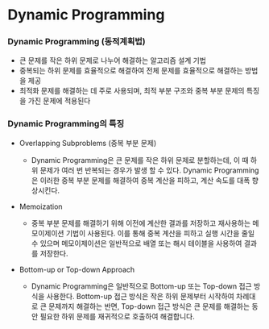 # Dynamic Programming

### Dynamic Programming (동적계획법)
- 큰 문제를 작은 하위 문제로 나누어 해결하는 알고리즘 설계 기법
- 중복되는 하위 문제를 효율적으로 해결하여 전체 문제를 효율적으로 해결하는 방법을 제공 
- 최적화 문제를 해결하는 데 주로 사용되며, 최적 부분 구조와 중복 부분 문제의 특징을 가진 문제에 적용된다

###  Dynamic Programming의 특징
- Overlapping Subproblems (중복 부분 문제)
	- Dynamic Programming은 큰 문제를 작은 하위 문제로 분할하는데, 이 때 하위 문제가 여러 번 반복되는 경우가 발생 할 수 있다. Dynamic Programming은 이러한 중복 부분 문제를 해결하여 중복 계산을 피하고, 계산 속도를 대폭 향상시킨다.

- Memoization 
	- 중복 부분 문제를 해결하기 위해 이전에 계산한 결과를 저장하고 재사용하는 메모이제이션 기법이 사용된다. 이를 통해 중복 계산을 피하고 실행 시간을 줄일 수 있으며 메모이제이션은 일반적으로 배열 또는 해시 테이블을 사용하여 결과를 저장한다.

- Bottom-up or Top-down Approach
	- Dynamic Programming은 일반적으로 Bottom-up 또는 Top-down 접근 방식을 사용한다. Bottom-up 접근 방식은 작은 하위 문제부터 시작하여 차례대로 큰 문제까지 해결하는 반면, Top-down 접근 방식은 큰 문제를 해결하는 동안 필요한 하위 문제를 재귀적으로 호출하여 해결합니다.

